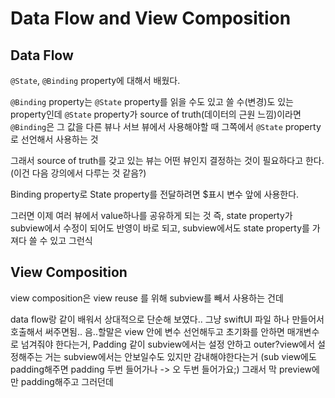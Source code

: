 #  Data Flow and View Composition

## Data Flow

``@State``, ``@Binding`` property에 대해서 배웠다.

``@Binding`` property는 ``@State`` property를 읽을 수도 있고 쓸 수(변경)도 있는 property인데
``@State`` property가 source of truth(데이터의 근원 느낌)이라면 ``@Binding``은 그 값을 다른 뷰나 서브 뷰에서 사용해야할 때 그쪽에서 ``@State`` property로 선언해서 사용하는 것

그래서 source of truth를 갖고 있는 뷰는 어떤 뷰인지 결정하는 것이 필요하다고 한다. (이건 다음 강의에서 다루는 것 같음?)

Binding property로 State property를 전달하려면 $표시 변수 앞에 사용한다.

그러면 이제 여러 뷰에서 value하나를 공유하게 되는 것
즉, state property가 subview에서 수정이 되어도 반영이 바로 되고, subview에서도 state property를 가져다 쓸 수 있고 그런식

## View Composition

view composition은 view reuse 를 위해 subview를 빼서 사용하는 건데

data flow랑 같이 배워서 상대적으로 단순해 보였다..
그냥 swiftUI 파일 하나 만들어서 호출해서 써주면됨..
음..할말은 view 안에 변수 선언해두고 초기화를 안하면 매개변수로 넘겨줘야 한다는거,
Padding 같이 subview에서는 설정 안하고 outer?view에서 설정해주는 거는 subview에서는 안보일수도 있지만 감내해야한다는거 (sub view에도 padding해주면 padding 두번 들어가나 -> 오 두번 들어가요;) 그래서 막 preview에만 padding해주고 그러던데
